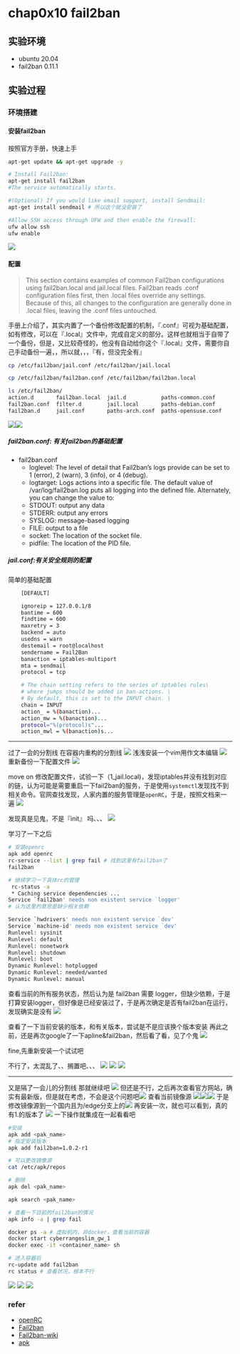 # chap0x10 fail2ban

## 实验环境
- ubuntu 20.04
- fail2ban 0.11.1

## 实验过程

### 环境搭建

#### 安装fail2ban
按照官方手册，快速上手
```bash
apt-get update && apt-get upgrade -y

# Install Fail2ban:
apt-get install fail2ban
#The service automatically starts.

#(Optional) If you would like email support, install Sendmail:
apt-get install sendmail # 所以这个就没安装了

#Allow SSH access through UFW and then enable the firewall:
ufw allow ssh
ufw enable
```
![](img/installed.png)

#### 配置
> This section contains examples of common Fail2ban configurations using fail2ban.local and jail.local files. Fail2ban reads .conf configuration files first, then .local files override any settings. Because of this, all changes to the configuration are generally done in .local files, leaving the .conf files untouched.

手册上介绍了，其实内置了一个备份修改配置的机制，『.conf』可视为基础配置，如有修改，可以在『.local』文件中，完成自定义的部分。这样也就相当于自带了一个备份，但是，又比较奇怪的，他没有自动给你这个『.local』文件，需要你自己手动备份一遍，，所以就，，，『有，但没完全有』
```sh
cp /etc/fail2ban/jail.conf /etc/fail2ban/jail.local

cp /etc/fail2ban/fail2ban.conf /etc/fail2ban/fail2ban.local

ls /etc/fail2ban/
action.d       fail2ban.local  jail.d           paths-common.conf
fail2ban.conf  filter.d        jail.local       paths-debian.conf
fail2ban.d     jail.conf       paths-arch.conf  paths-opensuse.conf

```
![](img/bake_conf.png)![](img/fail2ban.conf.png)

##### fail2ban.conf: 有关fail2ban的基础配置
- fail2ban.conf
    - loglevel: The level of detail that Fail2ban’s logs provide can be set to 1 (error), 2 (warn), 3 (info), or 4 (debug).
    - logtarget: Logs actions into a specific file. The default value of /var/log/fail2ban.log puts all logging into the defined file. Alternately, you can change the value to:
    - STDOUT: output any data
    - STDERR: output any errors
    - SYSLOG: message-based logging
    - FILE: output to a file
    - socket: The location of the socket file.
    - pidfile: The location of the PID file.

##### jail.conf:有关安全规则的配置
简单的基础配置
```bash
    [DEFAULT]

    ignoreip = 127.0.0.1/8
    bantime = 600
    findtime = 600
    maxretry = 3
    backend = auto
    usedns = warn
    destemail = root@localhost
    sendername = Fail2Ban
    banaction = iptables-multiport
    mta = sendmail
    protocol = tcp

    # The chain setting refers to the series of iptables rules\
    # where jumps should be added in ban-actions. \
    # By default, this is set to the INPUT chain. \
    chain = INPUT 
    action_ = %(banaction)...
    action_mw = %(banaction)...
    protocol="%(protocol)s"...
    action_mwl = %(banaction)s...
```

----
过了一会的分割线
在容器内重构的分割线
![](img/onceagain.png)
浅浅安装一个vim用作文本编辑
![](img/install_vim.png)
重新备份一下配置文件
![](img/bake_again.png)

move on
修改配置文件，试验一下（1_jail.local)，发现iptables并没有找到对应的链，认为可能是需要重启一下fail2ban的服务，于是使用`systemctl`发现找不到相关命令。官网查找发现，人家内置的服务管理是`openRC`，于是，按照文档来一遍
![](./img/fail2ban.conf.png)

发现真是见鬼，不是『init』 吗、、、 ![](img/no_rc.png)

学习了一下之后
```bash
# 安装openrc
apk add openrc
rc-service --list | grep fail # 找到这里有fail2ban了
fail2ban

# 继续学习一下具体rc的管理
 rc-status -a
 * Caching service dependencies ...
Service `fail2ban' needs non existent service `logger' 
# 认为这里的意思是缺少相关依赖 

Service `hwdrivers' needs non existent service `dev'
Service `machine-id' needs non existent service `dev'                                                    [ ok ]
Runlevel: sysinit
Runlevel: default
Runlevel: nonetwork
Runlevel: shutdown
Runlevel: boot
Dynamic Runlevel: hotplugged
Dynamic Runlevel: needed/wanted
Dynamic Runlevel: manual

```
查看当前的所有服务状态，然后认为是 fail2ban 需要 logger，但缺少依赖，于是打算安装logger，但好像是已经安装过了，于是再次确定是否有fail2ban在运行，发现确实是没有
![](img/logger.png)

查看了一下当前安装的版本，和有关版本，尝试是不是应该换个版本安装
再此之前，还是再次google了一下apline&fail2ban，然后看了看，见了个鬼
![](img/why.png)

fine,先重新安装一个试试吧

不行了，太混乱了、、搁置吧、、、
![](img/all_of.png)
![](img/搁置吧、.png)
![](img/%E6%90%81%E7%BD%AE%E5%90%A7%E3%80%81%E3%80%81.png)

---
又是隔了一会儿的分割线
那就继续吧
![](./img/fail2ban_install_again.png)
但还是不行，之后再次查看官方网站，确实有最新版，但是就在考虑，不会是这个问题吧![](img/date_0.png)
查看当前镜像源
![](img/date_1.png)![](img/date_2.png)![](img/new_fail.png)
于是修改镜像源到一个国内且为/edge分支上的![](img/edge.png)
再安装一次，就也可以看到，真的有1.的版本了
![](img/use_of_apk.png)
一下操作就集成在一起看看吧
```bash
#安装
apk add <pak_name>
# 指定安装版本
apk add fail2ban=1.0.2-r1 

# 可以更改镜像源
cat /etc/apk/repos 

# 删除
apk del <pak_name> 

apk search <pak_name>

# 查看一下目前的fail2ban的情况
apk info -a | grep fail 

docker ps -a # 虚拟机内，非docker，查看当前的容器
docker start cyberrangeslim_gw_1
docker exec -it <container_name> sh

# 进入容器后
rc-update add fail2ban
rc status # 查看状况，根本不行
```
![](img/apk_add_version.png)
![](img/crash.png)
![](img/fail2up.png)

### refer
- [openRC](https://www.cnblogs.com/jackadam/p/9290366.html)
- [Fail2ban](https://wiki.alpinelinux.org/wiki/Fail2ban)
- [Fail2ban-wiki](https://www.fail2ban.org/wiki/index.php/Main_Page)
- [apk](https://wangchujiang.com/linux-command/c/apk.html)